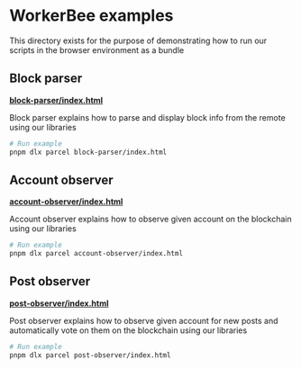 # WorkerBee examples

This directory exists for the purpose of demonstrating how to run our scripts in the browser environment as a bundle

## Block parser

**[block-parser/index.html](block-parser/index.html)**

Block parser explains how to parse and display block info from the remote using our libraries

```bash
# Run example
pnpm dlx parcel block-parser/index.html
```

## Account observer

**[account-observer/index.html](account-observer/index.html)**

Account observer explains how to observe given account on the blockchain using our libraries

```bash
# Run example
pnpm dlx parcel account-observer/index.html
```

## Post observer

**[post-observer/index.html](post-observer/index.html)**

Post observer explains how to observe given account for new posts and automatically vote on them on the blockchain using our libraries

```bash
# Run example
pnpm dlx parcel post-observer/index.html
```
